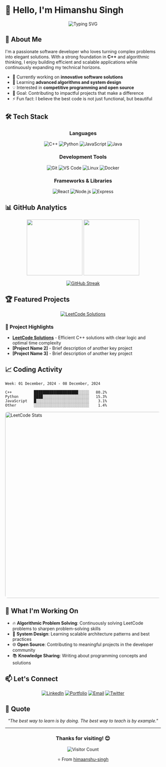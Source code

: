 # 👋 Hello, I'm Himanshu Singh

<div align="center">
  
![Typing SVG](https://readme-typing-svg.herokuapp.com?font=Fira+Code&weight=500&size=24&pause=1000&color=2E9FFF&center=true&vCenter=true&width=600&lines=Software+Developer+%26+Problem+Solver;Passionate+about+Clean+Code;Always+Learning+New+Technologies;Building+Solutions+that+Matter)

</div>

## 🚀 About Me

I'm a passionate software developer who loves turning complex problems into elegant solutions. With a strong foundation in **C++** and algorithmic thinking, I enjoy building efficient and scalable applications while continuously expanding my technical horizons.

- 🔭 Currently working on **innovative software solutions**
- 🌱 Learning **advanced algorithms and system design**
- 💡 Interested in **competitive programming and open source**
- 🎯 Goal: Contributing to impactful projects that make a difference
- ⚡ Fun fact: I believe the best code is not just functional, but beautiful

## 🛠️ Tech Stack

<div align="center">

### Languages
![C++](https://img.shields.io/badge/C++-00599C?style=for-the-badge&logo=c%2B%2B&logoColor=white)
![Python](https://img.shields.io/badge/Python-3776AB?style=for-the-badge&logo=python&logoColor=white)
![JavaScript](https://img.shields.io/badge/JavaScript-F7DF1E?style=for-the-badge&logo=javascript&logoColor=black)
![Java](https://img.shields.io/badge/Java-ED8B00?style=for-the-badge&logo=openjdk&logoColor=white)

### Development Tools
![Git](https://img.shields.io/badge/Git-F05032?style=for-the-badge&logo=git&logoColor=white)
![VS Code](https://img.shields.io/badge/VS_Code-007ACC?style=for-the-badge&logo=visual-studio-code&logoColor=white)
![Linux](https://img.shields.io/badge/Linux-FCC624?style=for-the-badge&logo=linux&logoColor=black)
![Docker](https://img.shields.io/badge/Docker-2496ED?style=for-the-badge&logo=docker&logoColor=white)

### Frameworks & Libraries
![React](https://img.shields.io/badge/React-61DAFB?style=for-the-badge&logo=react&logoColor=black)
![Node.js](https://img.shields.io/badge/Node.js-339933?style=for-the-badge&logo=nodedotjs&logoColor=white)
![Express](https://img.shields.io/badge/Express-000000?style=for-the-badge&logo=express&logoColor=white)

</div>

## 📊 GitHub Analytics

<div align="center">
  
<img height="180em" src="https://github-readme-stats.vercel.app/api?username=himaanshu-singh&show_icons=true&theme=tokyonight&include_all_commits=true&count_private=true"/>
<img height="180em" src="https://github-readme-stats.vercel.app/api/top-langs/?username=himaanshu-singh&layout=compact&langs_count=8&theme=tokyonight"/>

</div>

<div align="center">
  
[![GitHub Streak](https://streak-stats.demolab.com/?user=himaanshu-singh&theme=tokyonight)](https://git.io/streak-stats)

</div>

## 🏆 Featured Projects

<div align="center">

[![LeetCode Solutions](https://github-readme-stats.vercel.app/api/pin/?username=himaanshu-singh&repo=LeetCode-Solutions&theme=tokyonight)](https://github.com/himaanshu-singh/LeetCode-Solutions)

</div>

### 🎯 Project Highlights

- **[LeetCode Solutions](https://github.com/himaanshu-singh/LeetCode-Solutions)** - Efficient C++ solutions with clear logic and optimal time complexity
- **[Project Name 2]** - Brief description of another key project
- **[Project Name 3]** - Brief description of another key project

## 📈 Coding Activity

```text
Week: 01 December, 2024 - 08 December, 2024

C++          ████████████████████░░░░░   80.2%
Python       ████░░░░░░░░░░░░░░░░░░░░░   15.3%
JavaScript   █░░░░░░░░░░░░░░░░░░░░░░░░    3.1%
Other        ░░░░░░░░░░░░░░░░░░░░░░░░░    1.4%
```

<a href="https://leetcode.com/YOUR_LEETCODE_USERNAME" target="_blank">
  <img src="https://leetcard.jacoblin.cool/YOUR_LEETCODE_USERNAME?theme=solarized_dark&font=Fira%20Code&ext=all&cache=20250905" alt="LeetCode Stats" style="width:600px; border-radius:8px;"/>
</a>



## 🌟 What I'm Working On

- 🔥 **Algorithmic Problem Solving**: Continuously solving LeetCode problems to sharpen problem-solving skills
- 🚀 **System Design**: Learning scalable architecture patterns and best practices
- 🌐 **Open Source**: Contributing to meaningful projects in the developer community
- 📚 **Knowledge Sharing**: Writing about programming concepts and solutions

## 📫 Let's Connect

<div align="center">

[![LinkedIn](https://img.shields.io/badge/LinkedIn-0077B5?style=for-the-badge&logo=linkedin&logoColor=white)](https://linkedin.com/in/your-profile)
[![Portfolio](https://img.shields.io/badge/Portfolio-000000?style=for-the-badge&logo=About.me&logoColor=white)](https://your-portfolio.com)
[![Email](https://img.shields.io/badge/Email-D14836?style=for-the-badge&logo=gmail&logoColor=white)](mailto:your.email@example.com)
[![Twitter](https://img.shields.io/badge/Twitter-1DA1F2?style=for-the-badge&logo=twitter&logoColor=white)](https://twitter.com/your-handle)

</div>

## 💭 Quote

<div align="center">

*"The best way to learn is by doing. The best way to teach is by example."*

</div>

---

<div align="center">

### Thanks for visiting! 😊

![Visitor Count](https://profile-counter.glitch.me/himaanshu-singh/count.svg)

⭐️ From [himaanshu-singh](https://github.com/himaanshu-singh)

</div>
